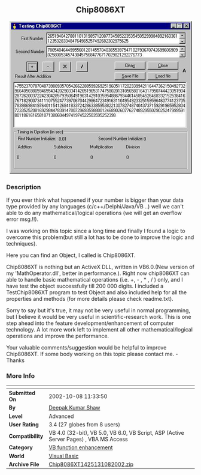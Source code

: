 ﻿<div align="center">

## Chip8086XT

<img src="PIC2002109648509186.jpg">
</div>

### Description

If you ever think what happened if your number is bigger than your data type provided by any languages (c/c++/Delphi/Java/VB ..) well we can't able to do any mathematical/logical operations (we will get an overflow error msg.!!).

I was working on this topic since a long time and finally I found a logic to overcome this problem(but still a lot has to be done to improve the logic and techniques).

Here you can find an Object, I called is Chip8086XT.

Chip8086XT is nothing but an ActiveX DLL, written in VB6.0.(New version of my 'MathOperator.dll', better in performance.). Right now chip8086XT can able to handle basic mathematical operations (i.e. +, - , * , / ) only, and I have test the object successfully till 200 000 digits. I included a TestChip8086XT program to test Object and also included help for all the properties and methods (for more details please check readme.txt).

Sorry to say but it's true, it may not be very useful in normal programming, but I believe it would be very useful in scientific-research work. This is one step ahead into the feature development/enhancement of computer technology. A lot more work left to implement all other mathematical/logical operations and improve the performance.

Your valuable comments/suggestion would be helpful to improve Chip8086XT. If some body working on this topic please contact me. -Thanks
 
### More Info
 


<span>             |<span>
---                |---
**Submitted On**   |2002-10-08 11:33:50
**By**             |[Deepak Kumar Shaw](https://github.com/Planet-Source-Code/PSCIndex/blob/master/ByAuthor/deepak-kumar-shaw.md)
**Level**          |Advanced
**User Rating**    |3.4 (27 globes from 8 users)
**Compatibility**  |VB 4\.0 \(32\-bit\), VB 5\.0, VB 6\.0, VB Script, ASP \(Active Server Pages\) , VBA MS Access
**Category**       |[VB function enhancement](https://github.com/Planet-Source-Code/PSCIndex/blob/master/ByCategory/vb-function-enhancement__1-25.md)
**World**          |[Visual Basic](https://github.com/Planet-Source-Code/PSCIndex/blob/master/ByWorld/visual-basic.md)
**Archive File**   |[Chip8086XT1425131082002\.zip](https://github.com/Planet-Source-Code/deepak-kumar-shaw-chip8086xt__1-39639/archive/master.zip)








